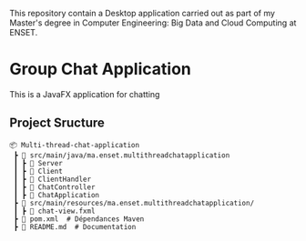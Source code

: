 This repository contain a Desktop application carried out as part of my Master's degree in Computer Engineering: Big Data and Cloud Computing at ENSET.

# Group Chat Application

This is a JavaFX application for chatting

## Project Sructure 

```
📦 Multi-thread-chat-application
 ┣ 📂 src/main/java/ma.enset.multithreadchatapplication
 ┃ ┣ 📄 Server   
 ┃ ┣ 📄 Client
 ┃ ┣ 📄 ClientHandler
 ┃ ┣ 📄 ChatController
 ┃ ┣ 📄 ChatApplication
 ┣ 📂 src/main/resources/ma.enset.multithreadchatapplication/ 
 ┃ ┣ 📄 chat-view.fxml
 ┣ 📄 pom.xml  # Dépendances Maven  
 ┣ 📄 README.md  # Documentation  
```